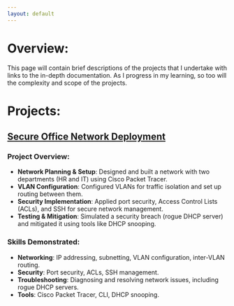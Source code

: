 ```yaml
---
layout: default
---
```


# Overview:
This page will contain brief descriptions of the projects that I undertake with links to the in-depth documentation. As I progress in my learning, so too will the complexity and scope of the projects.

# Projects:

## [Secure Office Network Deployment](.Fahim602/_projects/secure-office-network-deployment)

### Project Overview:
- **Network Planning & Setup**: Designed and built a network with two departments (HR and IT) using Cisco Packet Tracer.
- **VLAN Configuration**: Configured VLANs for traffic isolation and set up routing between them.
- **Security Implementation**: Applied port security, Access Control Lists (ACLs), and SSH for secure network management.
- **Testing & Mitigation**: Simulated a security breach (rogue DHCP server) and mitigated it using tools like DHCP snooping.

### Skills Demonstrated:
- **Networking**: IP addressing, subnetting, VLAN configuration, inter-VLAN routing.
- **Security**: Port security, ACLs, SSH management.
- **Troubleshooting**: Diagnosing and resolving network issues, including rogue DHCP servers.
- **Tools**: Cisco Packet Tracer, CLI, DHCP snooping.




